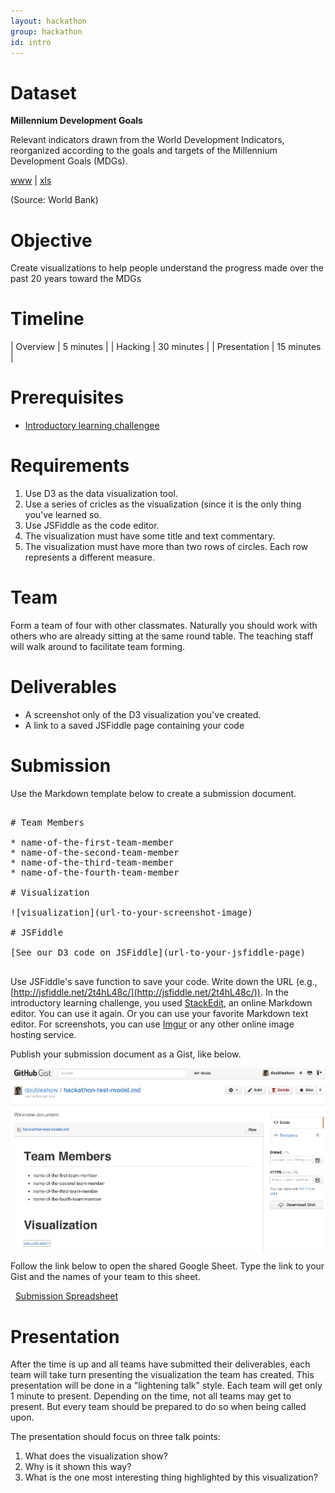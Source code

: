```yaml
---
layout: hackathon
group: hackathon
id: intro
---
```



# Dataset

__Millennium Development Goals__

Relevant indicators drawn from the World Development Indicators, reorganized according to the goals and targets of the Millennium Development Goals (MDGs).

[www](https://docs.google.com/spreadsheets/d/146ctCoy885JvnlyT2a_t5cobAB0hdjPVDpubsjQ4_Eo/pubhtml) | [xls](World.xls)

(Source: World Bank)

# Objective

Create visualizations to help people understand the progress made over the past 20 years toward the MDGs

# Timeline

| Overview | 5 minutes |
| Hacking | 30 minutes |
| Presentation | 15 minutes |

# Prerequisites

* [Introductory learning challengee](/challenges/0)

# Requirements

1. Use D3 as the data visualization tool.
2. Use a series of cricles as the visualization (since it is the only thing you've learned so.
3. Use JSFiddle as the code editor.
4. The visualization must have some title and text commentary.
5. The visualization must have more than two rows of circles. Each row represents a different measure.

# Team

Form a team of four with other classmates. Naturally you should work with others who are already sitting at the same round table. The teaching staff will walk around to facilitate team forming.

# Deliverables

* A screenshot only of the D3 visualization you've created.
* A link to a saved JSFiddle page containing your code

# Submission

Use the Markdown template below to create a submission document.

<pre>

# Team Members

* name-of-the-first-team-member
* name-of-the-second-team-member
* name-of-the-third-team-member
* name-of-the-fourth-team-member

# Visualization

![visualization](url-to-your-screenshot-image)

# JSFiddle

[See our D3 code on JSFiddle](url-to-your-jsfiddle-page)

</pre>

Use JSFiddle's save function to save your code. Write down the URL (e.g., [http://jsfiddle.net/2t4hL48c/](http://jsfiddle.net/2t4hL48c/)). In the introductory learning challenge, you used [StackEdit](https://stackedit.io/), an online Markdown editor. You can use it again. Or you can use your favorite Markdown text editor. For screenshots, you can use [Imgur](http://imgur.com/) or any other online image hosting service. 

Publish your submission document as a Gist, like below.

![Gist](gist_example.png)

Follow the link below to open the shared Google Sheet. Type the link to your Gist and the names of your team to this sheet.

<span class="moonicons-box1">
		<span aria-hidden="true" class="icomoon-grid-6"></span>
		&nbsp;
<a href="https://docs.google.com/spreadsheets/d/1sA9pBLknhCXSfb4VcLou0xI1kVXLx120KeN4kbxtZlY/edit#gid=0">Submission Spreadsheet</a>
</span>


# Presentation

After the time is up and all teams have submitted their deliverables, each team will take turn presenting the visualization the team has created. This presentation will be done in a "lightening talk" style. Each team will get only 1 minute to present. Depending on the time, not all teams may get to present. But every team should be prepared to do so when being called upon.

The presentation should focus on three talk points:

1. What does the visualization show?
2. Why is it shown this way?
3. What is the one most interesting thing highlighted by this visualization?